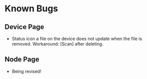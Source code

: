 # Known Bugs

## Device Page

* Status icon a file on the device does not update when the file is removed.  Workaround: [Scan] after deleting.

## Node Page

* Being revised!